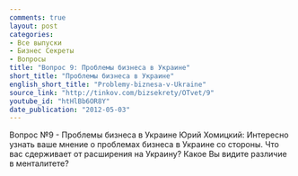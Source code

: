 ```yaml
---
comments: true
layout: post
categories:
- Все выпуски
- Бизнес Секреты
- Вопросы
title: "Вопрос 9: Проблемы бизнеса в Украине"
short_title: "Проблемы бизнеса в Украине"
english_short_title: "Problemy-biznesa-v-Ukraine"
source_link: "http://tinkov.com/bizsekrety/OTvet/9"
youtube_id: "htHlBb6OR8Y"
date_publication: "2012-05-03"
---
```

Вопрос №9 - Проблемы бизнеса в Украине
Юрий Хомицкий:
Интересно узнать ваше мнение о проблемах бизнеса в Украине со стороны. 
Что вас сдерживает от расширения на Украину? 
Какое Вы видите различие в менталитете?
